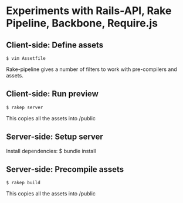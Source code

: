 Experiments with Rails-API, Rake Pipeline, Backbone, Require.js
================================================================

Client-side: Define assets
---------------------------

    $ vim Assetfile

Rake-pipeline gives a number of filters to work with pre-compilers and assets.


Client-side: Run preview
-------------------------

    $ rakep server

This copies all the assets into /public


Server-side: Setup server
-------------------------

Install dependencies:
    $ bundle install

Server-side: Precompile assets
-------------------------------

    $ rakep build

This copies all the assets into /public
